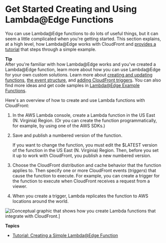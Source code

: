 # Get Started Creating and Using Lambda@Edge Functions<a name="lambda-edge-how-it-works"></a>

You can use Lambda@Edge functions to do lots of useful things, but it can seem a little complicated when you're getting started\. This section explains, at a high level, how Lambda@Edge works with CloudFront and [provides a tutorial](https://docs.aws.amazon.com/AmazonCloudFront/latest/DeveloperGuide/lambda-edge-how-it-works-tutorial.html) that steps through a simple example\.

**Tip**  
After you're familiar with how Lambda@Edge works and you've created a Lambda@Edge function, learn more about how you can use Lambda@Edge for your own custom solutions\. Learn more about [creating and updating functions](lambda-edge-create-function.md), [the event structure](lambda-event-structure.md), and [adding CloudFront triggers](lambda-edge-add-triggers.md)\. You can also find more ideas and get code samples in [Lambda@Edge Example Functions](lambda-examples.md)\.

Here's an overview of how to create and use Lambda functions with CloudFront:

1. In the AWS Lambda console, create a Lambda function in the US East \(N\. Virginia\) Region\. \(Or you can create the function programmatically, for example, by using one of the AWS SDKs\.\) 

1. Save and publish a numbered version of the function\.

   If you want to change the function, you must edit the $LATEST version of the function in the US East \(N\. Virginia\) Region\. Then, before you set it up to work with CloudFront, you publish a new numbered version\.

1. Choose the CloudFront distribution and cache behavior that the function applies to\. Then specify one or more CloudFront events \(*triggers*\) that cause the function to execute\. For example, you can create a trigger for the function to execute when CloudFront receives a request from a viewer\.

1. When you create a trigger, Lambda replicates the function to AWS locations around the world\.

![\[Conceptual graphic that shows how you create Lambda functions that integrate with CloudFront.\]](http://docs.aws.amazon.com/AmazonCloudFront/latest/DeveloperGuide/images/lambda-creation-workflow-aws-location.png)

**Topics**
+ [Tutorial: Creating a Simple Lambda@Edge Function](lambda-edge-how-it-works-tutorial.md)